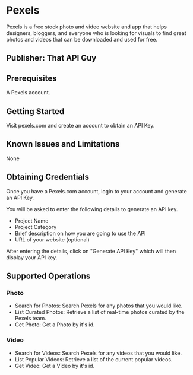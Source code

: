 # Pexels
Pexels is a free stock photo and video website and app that helps designers, bloggers, and everyone who is looking for visuals to find great photos and videos that can be downloaded and used for free.

## Publisher: That API Guy

## Prerequisites
A Pexels account.

## Getting Started
Visit pexels.com and create an account to obtain an API Key.

## Known Issues and Limitations
None

## Obtaining Credentials
Once you have a Pexels.com account, login to your account and generate an API Key.

You will be asked to enter the following details to generate an API key.
   * Project Name
   * Project Category
   * Brief description on how you are going to use the API
   * URL of your website (optional)

After entering the details, click on "Generate API Key" which will then display your API key.


## Supported Operations

### Photo
   * Search for Photos: Search Pexels for any photos that you would like. 
   * List Curated Photos: Retrieve a list of real-time photos curated by the Pexels team.
   * Get Photo: Get a Photo by it's id.

### Video
   * Search for Videos: Search Pexels for any videos that you would like.
   * List Popular Videos: Retrieve a list of the current popular videos.
   * Get Video: Get a Video by it's id.

